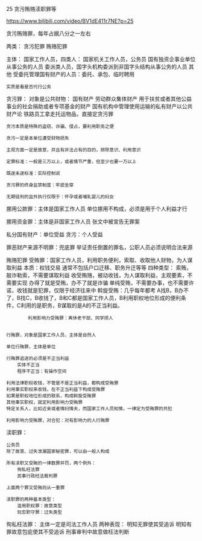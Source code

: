 25 贪污贿赂渎职罪等


https://www.bilibili.com/video/BV1dE411r7NE?p=25

 贪污贿赂罪，每年占据八分之一左右

两类：
	贪污犯罪
	贿赂犯罪

主体：
	国家工作人员，四类人：
		国家机关工作人员，公务员
		国有独资企事业单位从事公务的人员
		委派类人员，国字头机构委派到非国字头结构从事公务的人员
		其他
	受委托管理国有财产的人员：委托、承包、临时聘用
	
	
	实质是看是否代行公务

贪污罪：
	对象是公共财物：
		国有财产
		劳动群众集体财产
		用于扶贫或者其他公益事业的社会捐助或者专项基金的财产
		国有机构中管理使用运输的私有财产以公共财产论
			铁路员工拿走托运物品，直接定贪污罪
		
	贪污本质是特殊的盗窃、诈骗、侵占，要利用职务之便
	
	贪污一定是本单位遭受财物损失
	
	主观方面一定是故意，并且有非法占有的目的，排除意识、利用意识
	
	定罪标准：一般是三万以上，或者情节严重，但至少也要一万以上
	
	既遂未遂标准：实际控制说
	
	贪污罪的终身监禁制度：牢底坐穿
	
	无期徒刑的监外执行仅限于：怀孕或者哺乳婴儿的妇女
	
挪用公款罪：主体是国家工作人员
	单位挪用不构成，必须是用于个人利益才行
	
挪用资金罪：主体是非国家工作人员
	张文中被宣告无罪案 
	
私分国有财产：单位受益
贪污：个人受益

罪恶财产来源不明罪：兜底罪
	举证责任倒置的罪名，公职人员必须说明合法来源

贿赂犯罪
	受贿罪：国家工作人员，利用职务便利，索取、收取他人财物，为人谋取利益
		本质：权钱交易
		通常不包括户口迁移、职务升迁等等
		 四种类型：
			索贿，敲诈勒索，不需要谋取利益
			收受贿赂，被动收钱，为人谋取利益，主观要素，不需要实现
				办得了就是受贿，办不了就是诈骗
			单纯受贿，不需要办事，也不需要许诺，收钱就是犯罪，仅限于经济往来中
			斡旋受贿：几乎每年都考
				A找B，B办不了，B找C，B收钱了，B和C都是国家工作人员，B利用职权地位形成的便利条件，C利用的是职务，B谋取的是A的不正当利益。
				
			利用影响力受贿罪：离休老干部、同学捞人
			
	
	行贿罪，对象是国家工作人员，主体是自然人
	
	单位行贿罪，主体是单位
	
	行贿罪追逐的必须是不正当利益
		实体不正当
		程序不正当：有操作空间
		
	利用法律职权收钱，不管是不是正当利益，都构成受贿罪
	利用事实职权来收钱，在不正当利益下构成受贿罪
	如果是职权地位形成的联系，构成斡旋受贿罪
	其他事实职权，就定利用影响力受贿罪
	特定关系人，比如近亲或者情妇情夫，而国家工作人员知情，一律定为受贿罪的共犯
	
	利用影响力受贿罪，对合犯：对有影响力的人行贿罪
	
渎职罪：

	公务员
	除了故意、过失泄漏国家秘密罪，可以由一般人构成
	
	所有渎职又受贿的一律数罪并罚，两个例外：
		徇私枉法罪
		民事行政枉法裁判罪
		
	上面两个罪又受贿则从一重罪
	
	渎职罪的两种基本类型：
		滥用职权罪：故意类型
		玩忽职守罪：过失类型
		
徇私枉法罪：
	主体一定是司法工作人员
	两种表现：
		明知无罪使其受追诉
		明知有罪故意包庇使其不受追诉
	刑事审判中故意做枉法判断
	
	
		
		




